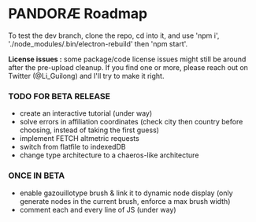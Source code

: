 # PANDORÆ Roadmap

To test the dev branch, clone the repo, cd into it, and use 'npm i', './node_modules/.bin/electron-rebuild' then 'npm start'.

**License issues :** some package/code license issues might still be around after the pre-upload cleanup. If you find one or more, please reach out on Twitter (@Li_Guilong) and I'll try to make it right.

### TODO FOR BETA RELEASE
- create an interactive tutorial (under way)
- solve errors in affiliation coordinates (check city then country before choosing, instead of taking the first guess)
- implement FETCH altmetric requests
- switch from flatfile to indexedDB
- change type architecture to a chaeros-like architecture

### ONCE IN BETA
- enable gazouillotype brush & link it to dynamic node display (only generate nodes in the current brush, enforce a max brush width)
- comment each and every line of JS (under way)